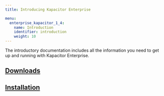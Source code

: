 ```yaml
---
title: Introducing Kapacitor Enterprise

menu:
  enterprise_kapacitor_1_4:
    name: Introduction
    identifier: introduction
    weight: 10
---
```


The introductory documentation includes all the information you need to get up
and running with Kapacitor Enterprise.

## [Downloads](/enterprise_kapacitor/v1.4/introduction/downloads/)

## [Installation](/enterprise_kapacitor/v1.4/introduction/installation_guide/)
